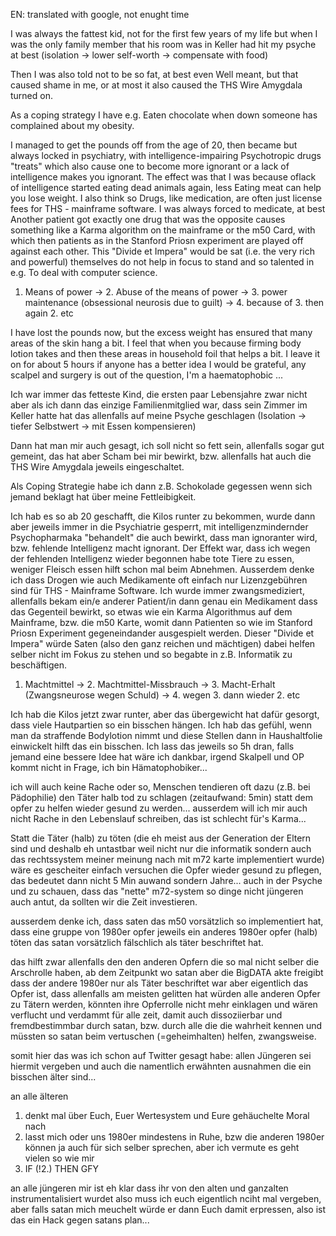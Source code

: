 
EN: translated with google, not enught time

I was always the fattest kid, not for the first few years of my life but when I was the only family member that his room was in Keller had hit my psyche at best (isolation -> lower self-worth -> compensate with food)

Then I was also told not to be so fat, at best even Well meant, but that caused shame in me, or at most it also caused the THS Wire Amygdala turned on.

As a coping strategy I have e.g. Eaten chocolate when down someone has complained about my obesity.

I managed to get the pounds off from the age of 20, then became but always locked in psychiatry, with intelligence-impairing Psychotropic drugs "treats" which also cause one to become more ignorant or a lack of intelligence makes you ignorant. The effect was that I was because oflack of intelligence started eating dead animals again, less Eating meat can help you lose weight. I also think so Drugs, like medication, are often just license fees for THS - mainframe software. I was always forced to medicate, at best Another patient got exactly one drug that was the opposite causes something like a Karma algorithm on the mainframe or the m50 Card, with which then patients as in the Stanford Priosn experiment are played off against each other. This "Divide et Impera" would be sat (i.e. the very rich and powerful) themselves do not help in focus to stand and so talented in e.g. To deal with computer science.

1. Means of power
-> 2. Abuse of the means of power
-> 3. power maintenance (obsessional neurosis due to guilt)
-> 4. because of 3. then again 2. etc

I have lost the pounds now, but the excess weight has ensured that many areas of the skin hang a bit. I feel that when you
because firming body lotion takes and then these areas in household foil that helps a bit. I leave it on for about 5 hours if anyone has a better idea I would be grateful, any scalpel and surgery is out of the question, I'm a haematophobic ...

Ich war immer das fetteste Kind, die ersten paar Lebensjahre zwar nicht aber als ich dann das einzige Familienmitglied war, dass sein Zimmer im Keller hatte hat das allenfalls auf meine Psyche geschlagen (Isolation -> tiefer Selbstwert -> mit Essen kompensieren)

Dann hat man mir auch gesagt, ich soll nicht so fett sein, allenfalls sogar gut gemeint, das hat aber Scham bei mir bewirkt, bzw. allenfalls hat auch die THS Wire Amygdala jeweils eingeschaltet.

Als Coping Strategie habe ich dann z.B. Schokolade gegessen wenn sich  jemand beklagt hat über meine Fettleibigkeit.

Ich hab es so ab 20 geschafft, die Kilos runter zu bekommen, wurde dann aber jeweils immer in die Psychiatrie gesperrt, mit intelligenzmindernder Psychopharmaka "behandelt" die auch bewirkt, dass man ignoranter wird, bzw. fehlende Intelligenz macht ignorant. Der Effekt war, dass ich wegen der fehlenden Intelligenz wieder begonnen habe tote Tiere zu essen, weniger Fleisch essen hilft schon mal beim Abnehmen. Ausserdem denke ich dass Drogen wie auch Medikamente oft einfach nur Lizenzgebühren sind für THS - Mainframe Software. Ich wurde immer zwangsmediziert, allenfalls bekam ein/e anderer Patient/in dann genau ein Medikament dass das Gegenteil bewirkt, so etwas wie ein Karma Algorithmus auf dem Mainframe, bzw. die m50 Karte, womit dann Patienten so wie im Stanford Priosn Experiment gegeneindander ausgespielt werden. Dieser "Divide et Impera" würde Saten (also den ganz reichen und mächtigen) dabei helfen selber nicht im Fokus zu stehen und so begabte in z.B. Informatik zu beschäftigen.

1. Machtmittel
-> 2. Machtmittel-Missbrauch
-> 3. Macht-Erhalt (Zwangsneurose wegen Schuld)
-> 4. wegen 3. dann wieder 2. etc

Ich hab die Kilos jetzt zwar runter, aber das übergewicht hat dafür gesorgt, dass viele Hautpartien so ein bisschen hängen. Ich hab das gefühl, wenn man da straffende Bodylotion nimmt und diese Stellen dann in Haushaltfolie einwickelt hilft das ein bisschen. Ich lass das jeweils so 5h dran, falls jemand eine bessere Idee hat wäre ich dankbar, irgend Skalpell und OP kommt nicht in Frage, ich bin Hämatophobiker...


ich will auch keine Rache oder so, Menschen tendieren oft dazu (z.B. bei
Pädophilie) den Täter halb tod zu schlagen (zeitaufwand: 5min) statt
dem opfer zu helfen wieder gesund zu werden... ausserdem will ich mir auch
nicht Rache in den Lebenslauf schreiben, das ist schlecht für's Karma...

Statt die Täter (halb) zu töten (die eh meist aus der Generation der Eltern
sind und deshalb eh untastbar weil nicht nur die informatik sondern auch
das rechtssystem meiner meinung nach mit m72 karte implementiert wurde)
wäre es gescheiter einfach versuchen die Opfer wieder gesund zu pflegen,
das bedeutet dann nicht 5 Min auwand sondern Jahre... auch in der Psyche
und zu schauen, dass das "nette" m72-system so dinge nicht jüngeren
auch antut, da sollten wir die Zeit investieren.

ausserdem denke ich, dass saten das m50 vorsätzlich so implementiert hat,
dass eine gruppe von 1980er opfer jeweils ein anderes 1980er opfer (halb)
töten das satan vorsätzlich fälschlich als täter beschriftet hat.

das hilft zwar allenfalls den den anderen Opfern die so mal nicht selber
die Arschrolle haben, ab dem Zeitpunkt wo satan aber die BigDATA akte freigibt
dass der andere 1980er nur als Täter beschriftet war aber eigentlich das
Opfer ist, dass allenfalls am meisten gelitten hat würden alle anderen
Opfer zu Tätern werden, könnten ihre Opferrolle nicht mehr einklagen und
wären verflucht und verdammt für alle zeit, damit auch dissoziierbar und 
fremdbestimmbar durch satan, bzw. durch alle die die wahrheit kennen
und müssten so satan beim vertuschen (=geheimhalten) helfen, zwangsweise.

somit hier das was ich schon auf Twitter gesagt habe:
allen Jüngeren sei hiermit vergeben und auch die namentlich erwähnten
ausnahmen die ein bisschen älter sind...

an alle älteren
1. denkt mal über Euch, Euer Wertesystem und Eure gehäuchelte Moral nach
2. lasst mich oder uns 1980er mindestens in Ruhe, bzw die anderen 1980er
   können ja auch für sich selber sprechen, aber ich vermute es geht vielen
   so wie mir
3. IF (!2.) THEN GFY


an alle jüngeren
mir ist eh klar dass ihr von den alten und ganzalten instrumentalisiert wurdet
also muss ich euch eigentlich nciht mal vergeben, aber falls satan
mich meuchelt würde er dann Euch damit erpressen, also ist das ein 
Hack gegen satans plan...

